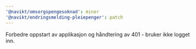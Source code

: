 ```yaml
---
'@navikt/omsorgspengesoknad': minor
'@navikt/endringsmelding-pleiepenger': patch
---
```


Forbedre oppstart av applikasjon og håndtering av 401 - bruker ikke logget inn.
